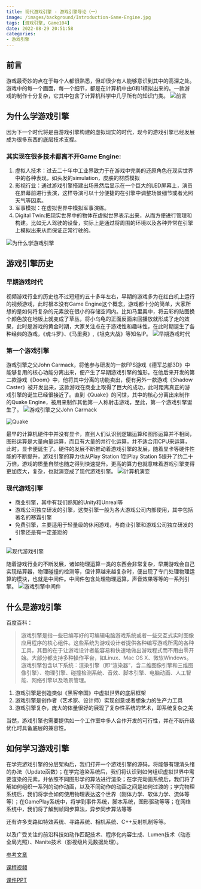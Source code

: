 ```yaml
---
title: 现代游戏引擎 - 游戏引擎导论（一）
image: /images/background/Introduction-Game-Engine.jpg
tags: [游戏引擎, Game104]
date: 2022-08-29 20:51:58
categories:
- 游戏引擎
---
```

## 前言
游戏最奇妙的点在于每个人都很熟悉，但却很少有人能够意识到其中的高深之处。游戏中的每一个画面，每一个细节，都是在计算机中由0和1模拟出来的。一款游戏的制作十分复杂，它其中包含了计算机科学中几乎所有的知识门类。
![前言](/images/article/Games104/01/Games104_01_01.png)

## 为什么学游戏引擎
因为下一个时代将是由游戏引擎构建的虚拟现实的时代，现今的游戏引擎已经发展成为很多东西的底层技术支撑。

### 其实现在很多技术都离不开Game Engine:

1. 虚拟人技术：过去二十年中工业界致力于在游戏中完美的还原角色在现实世界中的各种表现，如头发的simulation，皮肤的材质模拟
2. 影视行业：通过游戏引擎搭建出场景然后显示在一个巨大的LED屏幕上，演员在屏幕前进行表演，这样导演可以十分便捷的在引擎中调整场景细节或者光照天气等因素。
3. 军事模拟：在虚拟世界中模拟军事演练。
4. Digital Twin:把现实世界中的物体在虚拟世界表示出来，从而方便进行管理和构建。比如无人驾驶的设备，实际上是通过将周围的环境以及各种异常在引擎上模拟出来从而保证正常行驶的。

![为什么学游戏引擎](/images/article/Games104/01/Games104_01_02.png)

## 游戏引擎历史
### 早期游戏时代
视频游戏行业的历史也不过短短的五十多年左右，早期的游戏多为在红白机上运行的视频游戏，此时根本没有Game Engine这个概念，游戏都十分的简单，大家所想的是如何将复杂的元素放在很小的存储空间内。比如马里奥中，将云彩的贴图换个颜色放在地板上就变成了草丛，将小乌龟的正面反面来回播放就形成了走的效果，此时是游戏的黄金时期，大家关注点在于游戏性和趣味性，在此时期诞生了各种经典的游戏，《魂斗罗》、《马里奥》,《坦克大战》等知名IP。
![早期游戏时代](/images/article/Games104/01/Games104_01_03.png)

### 第一个游戏引擎
游戏引擎之父John Carmack，将他参与研发的一款FPS游戏《德军总部3D》中能够复用的核心功能分离出来，便产生了早期游戏引擎的雏形。在他后来开发的第二款游戏《Doom》中，他将其中分离的功能卖出，便有另外一款游戏《Shadow Caster》被开发出来，这款游戏在商业上取得了巨大的成功，此时距离真正的游戏引擎的诞生已经很接近了。直到《Quake》的问世，其中的核心分离出来制作的Quake Engine，被用来制作其他第一人称射击游戏，至此，第一个游戏引擎诞生了。
![游戏引擎之父John Carmack](/images/article/Games104/01/Games104_01_04.png)

![Quake](/images/article/Games104/01/Games104_01_06.png)

最早的计算机硬件中并没有显卡，直到人们认识到逻辑运算和图形运算并不相同，图形运算是大量向量运算，而且有大量的并行化运算，并不适合用CPU来运算，此时，显卡便诞生了。硬件的发展不断推动着游戏引擎的发展，随着显卡等硬件性能的不断提升，游戏引擎的算力也从Play Station 1到Play Station 5提升了约二十万倍，游戏的质量自然也随之得到快速提升。更高的算力也就意味着游戏引擎变得更加庞大，复杂，也就演变成了现代游戏引擎。
![计算机演变](/images/article/Games104/01/Games104_01_05.png)

### 现代游戏引擎
* 商业引擎，其中有我们熟知的Unity和Unreal等
* 游戏公司独立研发的引擎，这类引擎一般为各大游戏公司内部使用，其中包括著名的寒霜引擎
* 免费引擎，主要适用于轻量级的休闲游戏，与商业引擎和游戏公司独立研发的引擎还是有一定差距的
* 
![现代游戏引擎](/images/article/Games104/01/Games104_01_07.png)

随着游戏行业的不断发展，诸如物理运算一类的东西会非常复杂，早期游戏会自己实现结算器，物理碰撞的检测等，但计算越来越复杂时，便出现了专门处理物理运算的模块，也就是中间件。中间件包含处理物理运算，声音效果等等的一系列引擎。
![游戏引擎中间件](/images/article/Games104/01/Games104_01_08.png)

## 什么是游戏引擎
百度百科：
>游戏引擎是指一些已编写好的可编辑电脑游戏系统或者一些交互式实时图像应用程序的核心组件。这些系统为游戏设计者提供各种编写游戏所需的各种工具，其目的在于让游戏设计者能容易和快速地做出游戏程式而不用由零开始。大部分都支持多种操作平台，如Linux、Mac OS X、微软Windows。游戏引擎包含以下系统：渲染引擎（即“渲染器”，含二维图像引擎和三维图像引擎）、物理引擎、碰撞检测系统、音效、脚本引擎、电脑动画、人工智能、网络引擎以及场景管理。

1. 游戏引擎是创造类似《黑客帝国》中虚拟世界的底层框架
2. 游戏引擎是创作者（艺术家、设计师）实现创意或者想象力的生产力工具
3. 游戏引擎复杂，庞大的体量很好的展现了复杂性系统的艺术，即系统复杂之美

当然，游戏引擎也需要提供如一个工作室中多人合作开发的可行性，并在不断升级优化时具备底层的兼容性。

## 如何学习游戏引擎

在学完游戏引擎的分层架构后，我们打开一个游戏引擎的源码，将能够有理清头绪的办法（Update函数）；在学完渲染系统后，我们将认识到如何组织虚拟世界中需要渲染的元素，并依照不同图形学的算法进行渲染；在学完动画系统后，我们将了解如何组织一系列的动作动画，以及不同动作的动画之间是如何过渡的；学完物理系统后，我们将学会如何使用物理表达这个世界（刚体力学、软体力学、流体等等）；在GamePlay系统中，将学到事件系统，脚本系统，图形驱动等等；在网络系统中，我们将了解到帧同步算法，异步同步算法等等

还有许多支路如特效系统、寻路系统、相机系统、C++反射机制等等。

以及广受关注的前沿科技如动作匹配技术、程序化内容生成、Lumen技术（动态全局光照）、Nanite技术（影视级片元数据处理）。

[参考文章](https://zhuanlan.zhihu.com/p/533979732)

[课程视频](https://www.bilibili.com/video/BV1oU4y1R7Km/?spm_id_from=333.788&vd_source=21a878bcf79a22801dbc305350f68ca1)

[课件PPT](https://cdn.boomingtech.com/games104_static/upload/GAMES104_Lecture1.pdf)
